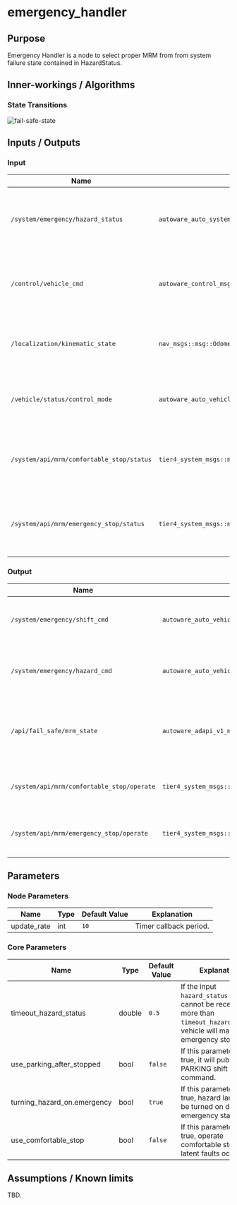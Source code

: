 # emergency_handler

## Purpose

Emergency Handler is a node to select proper MRM from from system failure state contained in HazardStatus.

## Inner-workings / Algorithms

### State Transitions

![fail-safe-state](image/fail-safe-state.drawio.svg)

## Inputs / Outputs

### Input

| Name                                      | Type                                                  | Description                                                                   |
| ----------------------------------------- | ----------------------------------------------------- | ----------------------------------------------------------------------------- |
| `/system/emergency/hazard_status`         | `autoware_auto_system_msgs::msg::HazardStatusStamped` | Used to select proper MRM from system failure state contained in HazardStatus |
| `/control/vehicle_cmd`                    | `autoware_control_msgs::msg::Control`                 | Used as reference when generate Emergency Control Command                     |
| `/localization/kinematic_state`           | `nav_msgs::msg::Odometry`                             | Used to decide whether vehicle is stopped or not                              |
| `/vehicle/status/control_mode`            | `autoware_auto_vehicle_msgs::msg::ControlModeReport`  | Used to check vehicle mode: autonomous or manual                              |
| `/system/api/mrm/comfortable_stop/status` | `tier4_system_msgs::msg::MrmBehaviorStatus`           | Used to check if MRM comfortable stop operation is available                  |
| `/system/api/mrm/emergency_stop/status`   | `tier4_system_msgs::msg::MrmBehaviorStatus`           | Used to check if MRM emergency stop operation is available                    |

### Output

| Name                                       | Type                                                   | Description                                           |
| ------------------------------------------ | ------------------------------------------------------ | ----------------------------------------------------- |
| `/system/emergency/shift_cmd`              | `autoware_auto_vehicle_msgs::msg::GearCommand`         | Required to execute proper MRM (send gear cmd)        |
| `/system/emergency/hazard_cmd`             | `autoware_auto_vehicle_msgs::msg::HazardLightsCommand` | Required to execute proper MRM (send turn signal cmd) |
| `/api/fail_safe/mrm_state`                 | `autoware_adapi_v1_msgs::msg::MrmState`                | Inform MRM execution state and selected MRM behavior  |
| `/system/api/mrm/comfortable_stop/operate` | `tier4_system_msgs::srv::OperateMrm`                   | Execution order for MRM comfortable stop              |
| `/system/api/mrm/emergency_stop/operate`   | `tier4_system_msgs::srv::OperateMrm`                   | Execution order for MRM emergency stop                |

## Parameters

### Node Parameters

| Name        | Type | Default Value | Explanation            |
| ----------- | ---- | ------------- | ---------------------- |
| update_rate | int  | `10`          | Timer callback period. |

### Core Parameters

| Name                        | Type   | Default Value | Explanation                                                                                                                       |
| --------------------------- | ------ | ------------- | --------------------------------------------------------------------------------------------------------------------------------- |
| timeout_hazard_status       | double | `0.5`         | If the input `hazard_status` topic cannot be received for more than `timeout_hazard_status`, vehicle will make an emergency stop. |
| use_parking_after_stopped   | bool   | `false`       | If this parameter is true, it will publish PARKING shift command.                                                                 |
| turning_hazard_on.emergency | bool   | `true`        | If this parameter is true, hazard lamps will be turned on during emergency state.                                                 |
| use_comfortable_stop        | bool   | `false`       | If this parameter is true, operate comfortable stop when latent faults occur.                                                     |

## Assumptions / Known limits

TBD.
